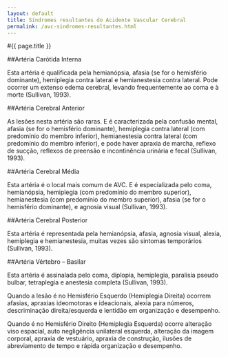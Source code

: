 ```yaml
---
layout: default
title: Síndromes resultantes do Acidente Vascular Cerebral
permalink: /avc-sindromes-resultantes.html
---
```


#{{ page.title }}

##Artéria Carótida Interna

Esta artéria é qualificada pela hemianópsia, afasia (se for o hemisfério dominante), hemiplegia contra lateral e hemianestesia contra lateral. Pode ocorrer um extenso edema cerebral, levando frequentemente ao coma e à morte (Sullivan, 1993).

##Artéria Cerebral Anterior

As lesões nesta artéria são raras. E é caracterizada pela confusão mental, afasia (se for o hemisfério dominante), hemiplegia contra lateral (com predomínio do membro inferior), hemianestesia contra lateral (com predomínio do membro inferior), e pode haver apraxia de marcha, reflexo de sucção, reflexos de preensão e incontinência urinária e fecal (Sullivan, 1993).

##Artéria Cerebral Média

Esta artéria é o local mais comum de AVC. E é especializada pelo coma, hemianópsia, hemiplegia (com predomínio do membro superior), hemianestesia (com predomínio do membro superior), afasia (se for o hemisfério dominante), e agnosia visual (Sullivan, 1993).

##Artéria Cerebral Posterior

Esta artéria é representada pela hemianópsia, afasia, agnosia visual, alexia, hemiplegia e hemianestesia, muitas vezes são sintomas temporários (Sullivan, 1993).

##Artéria Vértebro – Basilar

Esta artéria é assinalada pelo coma, diplopia, hemiplegia, paralisia pseudo bulbar, tetraplegia e anestesia completa (Sullivan, 1993).

Quando a lesão é no Hemisfério Esquerdo (Hemiplegia Direita) ocorrem afasias, apraxias ideomotoras e ideacionais, alexia para números, descriminação direita/esquerda e lentidão em organização e desempenho.

Quando é no Hemisfério Direito (Hemiplegia Esquerda) ocorre alteração viso espacial, auto negligência unilateral esquerda, alteração da imagem corporal, apraxia de vestuário, apraxia de construção, ilusões de abreviamento de tempo e rápida organização e desempenho.